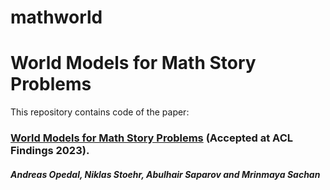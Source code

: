 # mathworld

# World Models for Math Story Problems

This repository contains code of the paper:

### [World Models for Math Story Problems](https://arxiv.org/) (Accepted at ACL Findings 2023).  
#### _Andreas Opedal, Niklas Stoehr, Abulhair Saparov and Mrinmaya Sachan_
